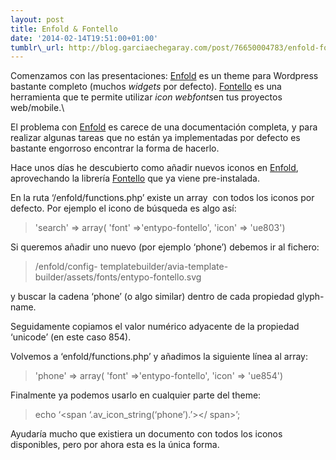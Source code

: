 ```yaml
--- 
layout: post 
title: Enfold & Fontello 
date: '2014-02-14T19:51:00+01:00'
tumblr\_url: http://blog.garciaechegaray.com/post/76650004783/enfold-fontello
---
```


Comenzamos con las
presentaciones: [Enfold](http://themeforest.net/item/enfold-responsive-multipurpose-theme/4519990)
es un theme para Wordpress bastante completo (muchos *widgets* por
defecto). [Fontello](http://fontello.com/) es una herramienta que te
permite utilizar *icon webfonts*en tus proyectos web/mobile.\

El problema con
[Enfold](http://themeforest.net/item/enfold-responsive-multipurpose-theme/4519990) es
carece de una documentación completa, y para realizar algunas tareas que
no están ya implementadas por defecto es bastante engorroso encontrar la
forma de hacerlo.

Hace unos días he descubierto como añadir nuevos iconos en
[Enfold](http://themeforest.net/item/enfold-responsive-multipurpose-theme/4519990),
aprovechando la librería [Fontello](http://fontello.com/) que ya viene
pre-instalada.

En la ruta ‘/enfold/functions.php’ existe un array  con todos los iconos
por defecto. Por ejemplo el icono de búsqueda es algo así:

> 'search' =\> array( 'font' =\>'entypo-fontello', 'icon' =\> 'ue803')

Si queremos añadir uno nuevo (por ejemplo ‘phone’) debemos ir al
fichero:

> /enfold/config- templatebuilder/avia-template-
> builder/assets/fonts/entypo-fontello.svg

y buscar la cadena ‘phone’ (o algo similar) dentro de cada propiedad glyph-name.

Seguidamente copiamos el valor numérico adyacente de la propiedad ‘unicode’ (en este caso 854).

Volvemos a ‘enfold/functions.php’ y añadimos la siguiente línea al array:

> 'phone' =\> array( 'font' =\>'entypo-fontello', 'icon' =\> 'ue854')

Finalmente ya podemos usarlo en cualquier parte del theme:

> echo ‘\<span ‘.av\_icon\_string(‘phone’).’\>\</ span\>’;

Ayudaría mucho que existiera un documento con todos los iconos
disponibles, pero por ahora esta es la única forma.
